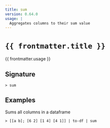```yaml
---
title: sum
version: 0.64.0
usage: |
  Aggregates columns to their sum value
---
```


<script>
  import { usePageFrontmatter } from '@vuepress/client';
  export default { computed: { frontmatter() { return usePageFrontmatter().value; } } }
</script>

# <code>{{ frontmatter.title }}</code>

<div style='white-space: pre-wrap;'>{{ frontmatter.usage }}</div>

## Signature

```> sum ```

## Examples

Sums all columns in a dataframe
```shell
> [[a b]; [6 2] [1 4] [4 1]] | to-df | sum
```
